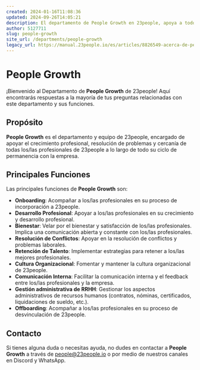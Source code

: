 ```yaml
---
created: 2024-01-16T11:08:36
updated: 2024-09-26T14:05:21
description: El departamento de People Growth en 23people, apoya a todos los/las profesionales de 23people a lo largo de todo su ciclo de vida.
author: 5127711
slug: people-growth
site_url: /departments/people-growth
legacy_url: https://manual.23people.io/es/articles/8826549-acerca-de-people-growth
---
```


# People Growth

¡Bienvenido al Departamento de **People Growth** de 23people! Aquí encontrarás
respuestas a la mayoría de tus preguntas relacionadas con este departamento y sus funciones.

## Propósito

**People Growth** es el departamento y equipo de 23people, encargado de apoyar
el crecimiento profesional, resolución de problemas y cercanía de todas
los/las profesionales de 23people a lo largo de todo su ciclo de permanencia
con la empresa.

## Principales Funciones

Las principales funciones de **People Growth** son:

* **Onboarding**: Acompañar a los/las profesionales en su proceso de incorporación a 23people.
* **Desarrollo Profesional**: Apoyar a los/las profesionales en su crecimiento y desarrollo profesional.
* **Bienestar**: Velar por el bienestar y satisfacción de los/las profesionales. Implica una comunicación abierta y constante con los/las profesionales.
* **Resolución de Conflictos**: Apoyar en la resolución de conflictos y problemas laborales.
* **Retención de Talento**: Implementar estrategias para retener a los/las mejores profesionales.
* **Cultura Organizacional**: Fomentar y mantener la cultura organizacional de 23people.
* **Comunicación Interna**: Facilitar la comunicación interna y el feedback entre los/las profesionales y la empresa.
* **Gestión administrativa de RRHH**: Gestionar los aspectos administrativos de recursos humanos (contratos, nóminas, certificados, liquidaciones de sueldo, etc.).
* **Offboarding**: Acompañar a los/las profesionales en su proceso de desvinculación de 23people.

## Contacto

Si tienes alguna duda o necesitas ayuda, no dudes en contactar a **People Growth** a través de [people@23people.io](mailto:people@23people.io) o por medio de nuestros canales en Discord y WhatsApp.
